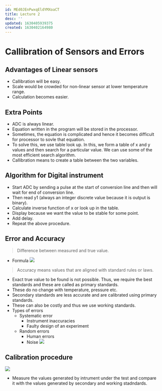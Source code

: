 ```yaml
---
id: MEd0JEnPwxqEldYMXoaCT
title: Lecture 2
desc: ''
updated: 1630405939375
created: 1630402164980
---
```


# Callibration of Sensors and Errors

## Advantages of Linear sensors
* Callibration will be easy.
* Scale would be crowded for non-linear sensor at lower temperature range.
* Calculation becomes easier.

## Extra Points
* ADC is always linear.
* Equation written in the program will be stored in the processor.
* Sometimes, the equation is complicated and hence it becomes difficult for processor to sovle that equation.
* To solve this, we use table look up. In this, we form a table of x and y values and then search for a particular value. We can use some of the most efficient search algorithm.
* Callibration means to create a table between the two variables.

## Algorithm for Digital instrument
* Start ADC by sending a pulse at the start of conversion line and then will wait for end of conversion line.
* Then read y1 (always an integer discrete value because it is output is binary).
* Calculate inverse function of x or look up in the table.
* Display because we want the value to be stable for some point.
* Add delay.
* Repeat the above procedure.

## Error and Accuracy

> Difference between measured and true value.

* Formula
![](/assets/images/2021-08-31-15-32-11.png)

> Accuracy means values that are aligned with standard rules or laws.

* Exact true value to be found is not possible. Thus, we require the best standards and these are called as primary standards.
* These do no change with temperature, pressure etc.
* Secondary standards are less accurate and are calibrated using primary standards.
* These can also be costly and thus we use working standards.
* Types of errors
    * Systematic error
        * Instrument inaccuracies
        * Faulty design of an experiment
    * Random errors
        * Human errors
        * Noise
![](/assets/images/2021-08-31-16-01-54.png)

## Calibration procedure
![](/assets/images/2021-08-31-15-37-26.png)
* Measure the values generated by intrument under the test and compare it with the values generated by secondary and working stadndards.
